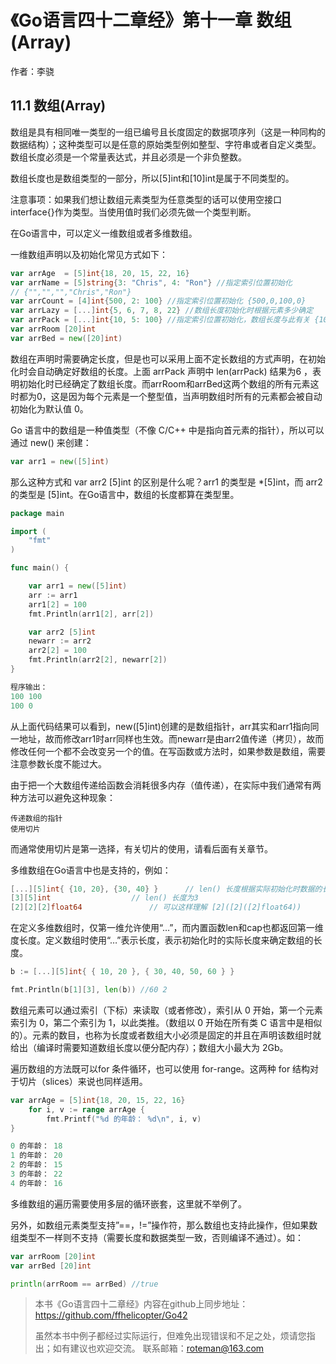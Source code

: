 # 《Go语言四十二章经》第十一章 数组(Array)

作者：李骁

## 11.1 数组(Array)

数组是具有相同唯一类型的一组已编号且长度固定的数据项序列（这是一种同构的数据结构）；这种类型可以是任意的原始类型例如整型、字符串或者自定义类型。数组长度必须是一个常量表达式，并且必须是一个非负整数。

数组长度也是数组类型的一部分，所以[5]int和[10]int是属于不同类型的。

注意事项：如果我们想让数组元素类型为任意类型的话可以使用空接口interface{}作为类型。当使用值时我们必须先做一个类型判断。

在Go语言中，可以定义一维数组或者多维数组。

一维数组声明以及初始化常见方式如下：

```Go
var arrAge  = [5]int{18, 20, 15, 22, 16}
var arrName = [5]string{3: "Chris", 4: "Ron"} //指定索引位置初始化 
// {"","","","Chris","Ron"}
var arrCount = [4]int{500, 2: 100} //指定索引位置初始化 {500,0,100,0}
var arrLazy = [...]int{5, 6, 7, 8, 22} //数组长度初始化时根据元素多少确定
var arrPack = [...]int{10, 5: 100} //指定索引位置初始化，数组长度与此有关 {10,0,0,0,0,100}
var arrRoom [20]int
var arrBed = new([20]int)
```

数组在声明时需要确定长度，但是也可以采用上面不定长数组的方式声明，在初始化时会自动确定好数组的长度。上面 arrPack 声明中 len(arrPack) 结果为6 ，表明初始化时已经确定了数组长度。而arrRoom和arrBed这两个数组的所有元素这时都为0，这是因为每个元素是一个整型值，当声明数组时所有的元素都会被自动初始化为默认值 0。

Go 语言中的数组是一种值类型（不像 C/C++ 中是指向首元素的指针），所以可以通过 new() 来创建：

```Go
var arr1 = new([5]int)
```

那么这种方式和 var arr2 [5]int 的区别是什么呢？arr1 的类型是 *[5]int，而 arr2的类型是 [5]int。在Go语言中，数组的长度都算在类型里。

```Go
package main

import (
	"fmt"
)

func main() {

	var arr1 = new([5]int)
	arr := arr1
	arr1[2] = 100
	fmt.Println(arr1[2], arr[2])

	var arr2 [5]int
	newarr := arr2
	arr2[2] = 100
	fmt.Println(arr2[2], newarr[2])
}

程序输出：
100 100
100 0
```

从上面代码结果可以看到，new([5]int)创建的是数组指针，arr其实和arr1指向同一地址，故而修改arr1时arr同样也生效。而newarr是由arr2值传递（拷贝），故而修改任何一个都不会改变另一个的值。在写函数或方法时，如果参数是数组，需要注意参数长度不能过大。

由于把一个大数组传递给函数会消耗很多内存（值传递），在实际中我们通常有两种方法可以避免这种现象：

    传递数组的指针
    使用切片

而通常使用切片是第一选择，有关切片的使用，请看后面有关章节。

多维数组在Go语言中也是支持的，例如：

```Go
[...][5]int{ {10, 20}, {30, 40} }	   // len() 长度根据实际初始化时数据的长度来定，这里为2
[3][5]int				   // len() 长度为3
[2][2][2]float64			   // 可以这样理解 [2]([2]([2]float64))
```

在定义多维数组时，仅第一维允许使用“…”，而内置函数len和cap也都返回第一维度长度。定义数组时使用“…”表示长度，表示初始化时的实际长度来确定数组的长度。

```Go
b := [...][5]int{ { 10, 20 }, { 30, 40, 50, 60 } }

fmt.Println(b[1][3], len(b)) //60 2
```

数组元素可以通过索引（下标）来读取（或者修改），索引从 0 开始，第一个元素索引为 0，第二个索引为 1，以此类推。（数组以 0 开始在所有类 C 语言中是相似的）。元素的数目，也称为长度或者数组大小必须是固定的并且在声明该数组时就给出（编译时需要知道数组长度以便分配内存）；数组大小最大为 2Gb。

遍历数组的方法既可以for 条件循环，也可以使用 for-range。这两种 for 结构对于切片（slices）来说也同样适用。

```Go
var arrAge = [5]int{18, 20, 15, 22, 16}
	for i, v := range arrAge {
		fmt.Printf("%d 的年龄： %d\n", i, v)
}

0 的年龄： 18
1 的年龄： 20
2 的年龄： 15
3 的年龄： 22
4 的年龄： 16

```

多维数组的遍历需要使用多层的循环嵌套，这里就不举例了。

另外，如数组元素类型支持”==，!=”操作符，那么数组也支持此操作，但如果数组类型不一样则不支持（需要长度和数据类型一致，否则编译不通过）。如：

```Go
var arrRoom [20]int
var arrBed [20]int

println(arrRoom == arrBed) //true

```


>本书《Go语言四十二章经》内容在github上同步地址：https://github.com/ffhelicopter/Go42
>
>
>虽然本书中例子都经过实际运行，但难免出现错误和不足之处，烦请您指出；如有建议也欢迎交流。
>联系邮箱：roteman@163.com
